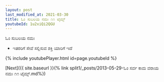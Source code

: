 ```yaml
---
layout: post
last_modified_at: 2021-03-30
title: ಓಂ ಸುಬಲಯ ನಮಃ ೧೧ ಟೈಮ್ಸ್
youtubeId: 1u2xiQi2QGU
---
```

 
 
 ಓಂ ಸುಬಲಯ ನಮಃ  
 
 -  ಇತರರಿಗೆ ಸೇವೆ ಸಲ್ಲಿಸುವ ಶಕ್ತಿ ಯಾರಿಗೆ ಇದೆ 
 
  
 
  
 
 
 
 
 
 


{% include youtubePlayer.html id=page.youtubeId %}
 
[Next]({{ site.baseurl }}{% link  split1/_posts/2013-05-29-ಓಂ ಸರ್ವ ಕಾಮ ವರಾಯ ನಮಃ ೧೧ ಟೈಮ್ಸ್.md%})
 
